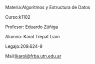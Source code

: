 Materia:Algoritmos y Estructura de Datos

Curso:k1102

Profesor: Eduardo Zúñiga

Alumno: Karol Trepat Liam

Legajo:209.624-9

Mail:lkarol@frba.utn.edu.ar
